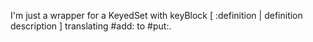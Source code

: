 I'm just a wrapper for a KeyedSet with keyBlock [ :definition | definition description ] translating #add: to #put:.
